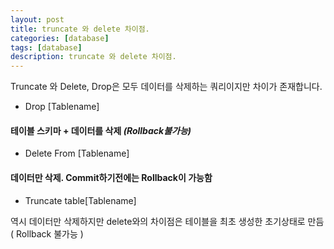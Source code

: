 ```yaml
---
layout: post
title: truncate 와 delete 차이점.
categories: [database]
tags: [database]
description: truncate 와 delete 차이점.
---
```


Truncate 와 Delete, Drop은 모두 데이터를 삭제하는 쿼리이지만 차이가 존재합니다.

- Drop [Tablename] 

#### 테이블 스키마 + 데이터를 삭제 *(Rollback불가능)*


- Delete From [Tablename] 

#### 데이터만 삭제. Commit하기전에는 Rollback이 가능함

- Truncate table[Tablename] 

역시 데이터만 삭제하지만 delete와의 차이점은 테이블을 최초 생성한 초기상태로 만듬 
( Rollback 불가능 )